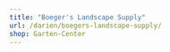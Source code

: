 ```yaml
---
title: "Boeger's Landscape Supply"
url: /darien/boegers-landscape-supply/
shop: Garten-Center
---
```

